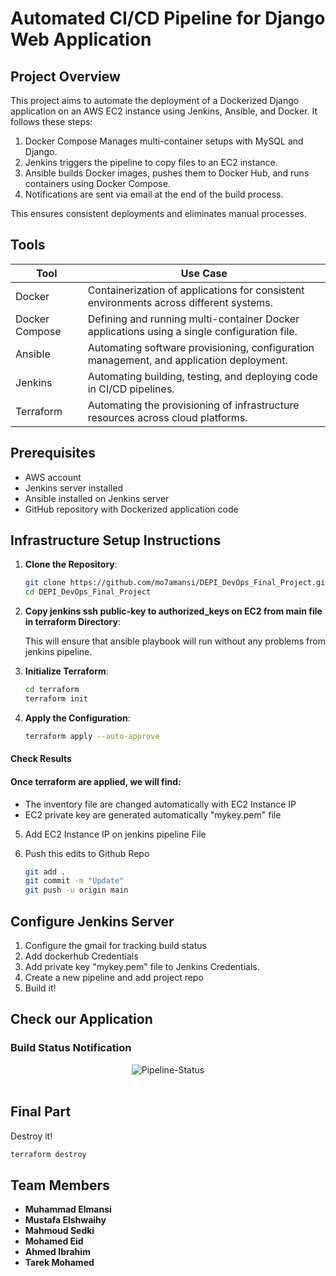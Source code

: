 # Automated CI/CD Pipeline for Django Web Application

## Project Overview 
This project aims to automate the deployment of a Dockerized Django application on an AWS EC2 instance using Jenkins, Ansible, and Docker. It follows these steps:

1. Docker Compose Manages multi-container setups with MySQL and Django.
2. Jenkins triggers the pipeline to copy files to an EC2 instance.
3. Ansible builds Docker images, pushes them to Docker Hub, and runs containers using Docker Compose.
4. Notifications are sent via email at the end of the build process.

This ensures consistent deployments and eliminates manual processes.

## Tools
| Tool            | Use Case                                                                                  |
|-----------------|--------------------------------------------------------------------------------------------|
| Docker          | Containerization of applications for consistent environments across different systems.     |
| Docker Compose  | Defining and running multi-container Docker applications using a single configuration file. |
| Ansible         | Automating software provisioning, configuration management, and application deployment.    |
| Jenkins         | Automating building, testing, and deploying code in CI/CD pipelines.                       |
| Terraform       | Automating the provisioning of infrastructure resources across cloud platforms.            |

## Prerequisites
- AWS account
- Jenkins server installed
- Ansible installed on Jenkins server
- GitHub repository with Dockerized application code

## Infrastructure Setup Instructions
1. **Clone the Repository**:
   
   ```bash
   git clone https://github.com/mo7amansi/DEPI_DevOps_Final_Project.git
   cd DEPI_DevOps_Final_Project
   ```

2. **Copy jenkins ssh public-key to authorized_keys on EC2 from main file in terraform Directory**:
   
   This will ensure that ansible playbook will run without any problems from jenkins pipeline.
   
3. **Initialize Terraform**:
   
   ```bash
   cd terraform
   terraform init
   ```

4. **Apply the Configuration**:
   
   ```bash
   terraform apply --auto-approve

#### Check Results
#### Once terraform are applied, we will find: 
- The inventory file are changed automatically with EC2 Instance IP
- EC2 private key are generated automatically "mykey.pem" file

5. Add EC2 Instance IP on jenkins pipeline File
6. Push this edits to Github Repo
   
   ```bash
   git add .
   git commit -m "Update"
   git push -u origin main

## Configure Jenkins Server
1. Configure the gmail for tracking build status
2. Add dockerhub Credentials
3. Add private key "mykey.pem" file to Jenkins Credentials.
4. Create a new pipeline and add project repo
5. Build it!

## Check our Application

### Build Status Notification

<div align="center">
    <img src="https://drive.google.com/uc?id=1PDIgIUNhivQRHI2fyBhYxunHzLTIRKgI" alt="Pipeline-Status" />
    <br><br>
</div>

## Final Part
Destroy it!

  ```bash
  terraform destroy
  ```

## Team Members

- **Muhammad Elmansi**
- **Mustafa Elshwaihy**
- **Mahmoud Sedki**
- **Mohamed Eid**
- **Ahmed Ibrahim**
- **Tarek Mohamed**
